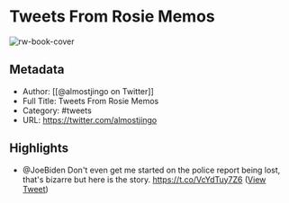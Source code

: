 # Tweets From Rosie Memos

![rw-book-cover](https://pbs.twimg.com/profile_images/1516426616431333380/YfcYrpRJ.jpg)

## Metadata
- Author: [[@almostjingo on Twitter]]
- Full Title: Tweets From Rosie Memos
- Category: #tweets
- URL: https://twitter.com/almostjingo

## Highlights
- @JoeBiden Don't even get me started on the police report being lost, that's bizarre but here is the story. https://t.co/VcYdTuy7Z6 ([View Tweet](https://twitter.com/almostjingo/status/1184354930309529602))
